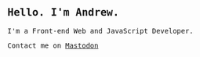 ## <samp>Hello. I'm Andrew.</samp>

<samp>I'm a Front-end Web and JavaScript Developer.</samp>

<samp>Contact me on <a rel="me" href="https://fosstodon.org/@andrewbruner">Mastodon</a></samp>

